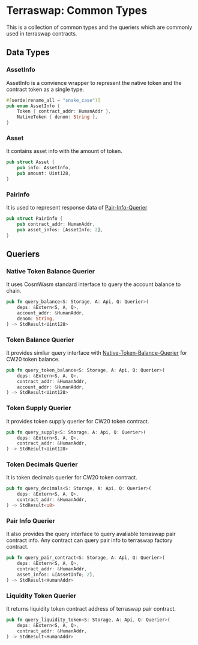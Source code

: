 # Terraswap: Common Types

This is a collection of common types and the queriers which are commonly used in terraswap contracts.

## Data Types

### AssetInfo

AssetInfo is a convience wrapper to represent the native token and the contract token as a single type.

```rust
#[serde(rename_all = "snake_case")]
pub enum AssetInfo {
    Token { contract_addr: HumanAddr },
    NativeToken { denom: String },
}
```

### Asset

It contains asset info with the amount of token. 

```rust
pub struct Asset {
    pub info: AssetInfo,
    pub amount: Uint128,
}
```

### PairInfo

It is used to represent response data of [Pair-Info-Querier](#Pair-Info-Querier)

```rust
pub struct PairInfo {
    pub contract_addr: HumanAddr,
    pub asset_infos: [AssetInfo; 2],
}
```
## Queriers

### Native Token Balance Querier

It uses CosmWasm standard interface to query the account balance to chain.

```rust
pub fn query_balance<S: Storage, A: Api, Q: Querier>(
    deps: &Extern<S, A, Q>,
    account_addr: &HumanAddr,
    denom: String,
) -> StdResult<Uint128>
```

### Token Balance Querier

It provides simliar query interface with [Native-Token-Balance-Querier](Native-Token-Balance-Querier) for CW20 token balance. 

```rust
pub fn query_token_balance<S: Storage, A: Api, Q: Querier>(
    deps: &Extern<S, A, Q>,
    contract_addr: &HumanAddr,
    account_addr: &HumanAddr,
) -> StdResult<Uint128>
```

### Token Supply Querier

It provides token supply querier for CW20 token contract.

```rust
pub fn query_supply<S: Storage, A: Api, Q: Querier>(
    deps: &Extern<S, A, Q>,
    contract_addr: &HumanAddr,
) -> StdResult<Uint128>
```

### Token Decimals Querier

It is token decimals querier for CW20 token contract.

```rust
pub fn query_decimals<S: Storage, A: Api, Q: Querier>(
    deps: &Extern<S, A, Q>,
    contract_addr: &HumanAddr,
) -> StdResult<u8>
```

### Pair Info Querier

It also provides the query interface to query avaliable terraswap pair contract info. Any contract can query pair info to terraswap factory contract.

```rust
pub fn query_pair_contract<S: Storage, A: Api, Q: Querier>(
    deps: &Extern<S, A, Q>,
    contract_addr: &HumanAddr,
    asset_infos: &[AssetInfo; 2],
) -> StdResult<HumanAddr>
```

### Liquidity Token Querier

It returns liquidity token contract address of terraswap pair contract. 

```rust
pub fn query_liquidity_token<S: Storage, A: Api, Q: Querier>(
    deps: &Extern<S, A, Q>,
    contract_addr: &HumanAddr,
) -> StdResult<HumanAddr>
```